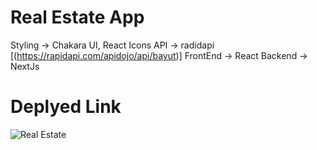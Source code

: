# Real Estate App

Styling -> Chakara UI, React Icons
API -> radidapi [(https://rapidapi.com/apidojo/api/bayut)]
FrontEnd -> React 
Backend -> NextJs

# Deplyed Link
![Real Estate](https://realstate-react-project.vercel.app/)
